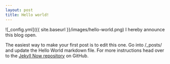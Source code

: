 ```yaml
---
layout: post
title: Hello world!
---
```


![_config.yml]({{ site.baseurl }}/images/hello-world.png) I hereby announce this blog open.



The easiest way to make your first post is to edit this one. Go into /_posts/ and update the Hello World markdown file. For more instructions head over to the [Jekyll Now repository](https://github.com/barryclark/jekyll-now) on GitHub.